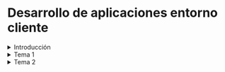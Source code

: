 # Desarrollo de aplicaciones entorno cliente
<details>
    <summary>Introducción</summary>

[P0](https://github.com/antmug/DWEC/tree/main/P0)

</details>

<details>
    <summary>Tema 1</summary>

[P1](https://github.com/antmug/DWEC/blob/main/Tema%201/P1.md)

</details>

<details>
    <summary>Tema 2</summary>

[P2](https://github.com/antmug/DWEC/blob/main/Tema%202/P2.md)

[P3](https://github.com/antmug/DWEC/blob/main/Tema%202/P3.md)

[P4](https://github.com/antmug/DWEC/blob/main/Tema%202/P4.md)

</details>
